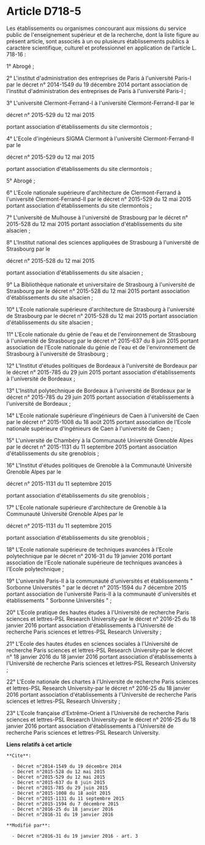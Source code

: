 # Article D718-5

Les établissements ou organismes concourant aux missions du service public de l'enseignement supérieur et de la recherche,
dont la liste figure au présent article, sont associés à un ou plusieurs établissements publics à caractère scientifique,
culturel et professionnel en application de l'article L. 718-16 : 

1° Abrogé ; 

2° L'institut d'administration des entreprises de Paris à l'université Paris-I par le décret n° 2014-1549 du 19 décembre 2014
portant association de l'institut d'administration des entreprises de Paris à l'université Paris-I ; 

3° L'université Clermont-Ferrand-I à l'université Clermont-Ferrand-II par le 

décret n° 2015-529 du 12 mai 2015 

portant association d'établissements du site clermontois ; 

4° L'Ecole d'ingénieurs SIGMA Clermont à l'université Clermont-Ferrand-II par le 

décret n° 2015-529 du 12 mai 2015 

portant association d'établissements du site clermontois ; 

5° Abrogé ; 

6° L'Ecole nationale supérieure d'architecture de Clermont-Ferrand à l'université Clermont-Ferrand-II par le 
décret n° 2015-529 du 12 mai 2015 
portant association d'établissements du site clermontois ; 

7° L'université de Mulhouse à l'université de Strasbourg par le 
décret n° 2015-528 du 12 mai 2015 
portant association d'établissements du site alsacien ; 

8° L'Institut national des sciences appliquées de Strasbourg à l'université de Strasbourg par le 

décret n° 2015-528 du 12 mai 2015 

portant association d'établissements du site alsacien ; 

9° La Bibliothèque nationale et universitaire de Strasbourg à l'université de Strasbourg par le 
décret n° 2015-528 du 12 mai 2015 
portant association d'établissements du site alsacien ; 

10° L'Ecole nationale supérieure d'architecture de Strasbourg à l'université de Strasbourg par le 
décret n° 2015-528 du 12 mai 2015 
portant association d'établissements du site alsacien ; 

11° L'Ecole nationale du génie de l'eau et de l'environnement de Strasbourg à l'université de Strasbourg par le décret n°
2015-637 du 8 juin 2015 portant association de l'Ecole nationale du génie de l'eau et de l'environnement de Strasbourg à
l'université de Strasbourg ; 

12° L'Institut d'études politiques de Bordeaux à l'université de Bordeaux par le décret n° 2015-785 du 29 juin 2015 portant
association d'établissements à l'université de Bordeaux ; 

13° L'Institut polytechnique de Bordeaux à l'université de Bordeaux par le 
décret n° 2015-785 du 29 juin 2015 
portant association d'établissements à l'université de Bordeaux ; 

14° L'Ecole nationale supérieure d'ingénieurs de Caen à l'université de Caen par le décret n° 2015-1008 du 18 août 2015
portant association de l'Ecole nationale supérieure d'ingénieurs de Caen à l'université de Caen ; 

15° L'université de Chambéry à la Communauté Université Grenoble Alpes par le 
décret n° 2015-1131 du 11 septembre 2015 
portant association d'établissements du site grenoblois ; 

16° L'Institut d'études politiques de Grenoble à la Communauté Université Grenoble Alpes par le 

décret n° 2015-1131 du 11 septembre 2015 

portant association d'établissements du site grenoblois ; 

17° L'Ecole nationale supérieure d'architecture de Grenoble à la Communauté Université Grenoble Alpes par le 

décret n° 2015-1131 du 11 septembre 2015 

portant association d'établissements du site grenoblois ; 

18° L'Ecole nationale supérieure de techniques avancées à l'Ecole polytechnique par le décret n° 2016-31 du 19 janvier 2016
portant association de l'Ecole nationale supérieure de techniques avancées à l'Ecole polytechnique ; 

19° L'université Paris-II à la communauté d'universités et établissements " Sorbonne Universités " par le 
décret n° 2015-1594 du 7 décembre 2015 
portant association de l'université Paris-II à la communauté d'universités et établissements " Sorbonne Universités " ; 

20° L'Ecole pratique des hautes études à l'Université de recherche Paris sciences et lettres-PSL Research University-par le 
décret n° 2016-25 du 18 janvier 2016 
portant association d'établissements à l'Université de recherche Paris sciences et lettres-PSL Research University ; 

21° L'Ecole des hautes études en sciences sociales à l'Université de recherche Paris sciences et lettres-PSL Research
University-par le décret n° 18 janvier 2016 du 18 janvier 2016 portant association d'établissements à l'Université de
recherche Paris sciences et lettres-PSL Research University ; 

22° L'Ecole nationale des chartes à l'Université de recherche Paris sciences et lettres-PSL Research University-par le 
décret n° 2016-25 du 18 janvier 2016 
portant association d'établissements à l'Université de recherche Paris sciences et lettres-PSL Research University ; 

23° L'Ecole française d'Extrême-Orient à l'Université de recherche Paris sciences et lettres-PSL Research University-par le 
décret n° 2016-25 du 18 janvier 2016 
portant association d'établissements à l'Université de recherche Paris sciences et lettres-PSL Research University.

**Liens relatifs à cet article**

	**Cite**:

	  - Décret n°2014-1549 du 19 décembre 2014
	  - Décret n°2015-528 du 12 mai 2015
	  - Décret n°2015-529 du 12 mai 2015
	  - Décret n°2015-637 du 8 juin 2015
	  - Décret n°2015-785 du 29 juin 2015
	  - Décret n°2015-1008 du 18 août 2015
	  - Décret n°2015-1131 du 11 septembre 2015
	  - Décret n°2015-1594 du 7 décembre 2015
	  - Décret n°2016-25 du 18 janvier 2016
	  - Décret n°2016-31 du 19 janvier 2016

	**Modifié par**:

	  - Décret n°2016-31 du 19 janvier 2016 - art. 3
